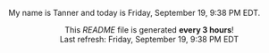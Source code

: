 My name is Tanner and today is Friday, September 19, 9:38 PM EDT.

<p align="center">This <i>README</i> file is generated <b>every 3 hours</b>!</br>Last refresh: Friday, September 19, 9:38 PM EDT<br /></p>
